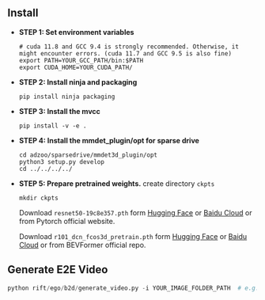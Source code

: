 
## Install
- **STEP 1: Set environment variables**
    ```
    # cuda 11.8 and GCC 9.4 is strongly recommended. Otherwise, it might encounter errors. (cuda 11.7 and GCC 9.5 is also fine)
    export PATH=YOUR_GCC_PATH/bin:$PATH
    export CUDA_HOME=YOUR_CUDA_PATH/
    ```
- **STEP 2: Install ninja and packaging**
    ```
    pip install ninja packaging
    ```
- **STEP 3: Install the mvcc**
    ```
    pip install -v -e .
    ```

- **STEP 4: Install the mmdet_plugin/opt for sparse drive**
    ```
    cd adzoo/sparsedrive/mmdet3d_plugin/opt
    python3 setup.py develop
    cd ../../../../
    ```

- **STEP 5: Prepare pretrained weights.**
    create directory `ckpts`

    ```
    mkdir ckpts 
    ```
    Download `resnet50-19c8e357.pth` form [Hugging Face](https://huggingface.co/rethinklab/Bench2DriveZoo/blob/main/resnet50-19c8e357.pth) or [Baidu Cloud](https://pan.baidu.com/s/1LlSrbYvghnv3lOlX1uLU5g?pwd=1234 ) or from Pytorch official website.
  
    Download `r101_dcn_fcos3d_pretrain.pth` form [Hugging Face](https://huggingface.co/rethinklab/Bench2DriveZoo/blob/main/r101_dcn_fcos3d_pretrain.pth) or [Baidu Cloud](https://pan.baidu.com/s/1o7owaQ5G66xqq2S0TldwXQ?pwd=1234) or from BEVFormer official repo.

## Generate E2E Video

```Python
python rift/ego/b2d/generate_video.py -i YOUR_IMAGE_FOLDER_PATH  # e.g. ('log/eval/vad-standard-rule-seed5')
```